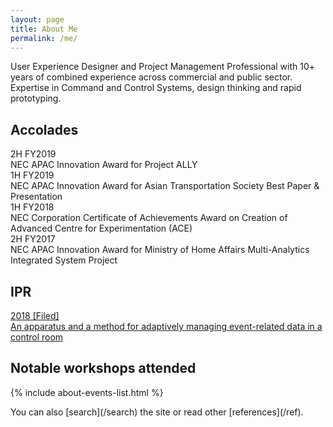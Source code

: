 ```yaml
---
layout: page
title: About Me
permalink: /me/
---
```


User Experience Designer and Project Management Professional with 10+ years of combined experience across commercial and public sector. Expertise in Command and Control Systems, design thinking and rapid prototyping.

## Accolades
<!-- - FY2019 : **NEC APAC Innovation Award for Project ALLY**
- 1H FY2019 : **NEC APAC Innovation Award for Asian Transportation Society (Best Paper and Presentation Award)**
- 1H FY2018 : **NEC Corporation Certificate of Achievements Award on Creation of Advanced Centre for Experimentation (ACE)**
- 2H FY2017 : **NEC APAC Innovation Award for  Ministry of Home Affairs Multi-Analytics Integrated System Project** -->

<div class="project__container">
    <div class="project__list">
       <div class="project__item">
          <div class="project__date"><time datetime="">2H FY2019</time></div>
          <div class="project__title">NEC APAC Innovation Award for Project ALLY</div>
       </div>
       <div class="project__item">
          <div class="project__date"><time datetime="">1H FY2019</time></div>
          <div class="project__title">NEC APAC Innovation Award for Asian Transportation Society Best Paper & Presentation</div>
       </div>
        <div class="project__item">
          <div class="project__date"><time datetime="">1H FY2018</time></div>
          <div class="project__title">NEC Corporation Certificate of Achievements Award on Creation of Advanced Centre for Experimentation (ACE)</div>
       </div>
       <div class="project__item">
          <div class="project__date"><time datetime="">2H FY2017</time></div>
          <div class="project__title">NEC APAC Innovation Award for  Ministry of Home Affairs Multi-Analytics Integrated System Project</div>
       </div>
     </div>
</div>

## IPR
<div class="project__container">
    <div class="project__list">
       <a class="project__item" href="https://patents.google.com/patent/WO2020049981A1/">
          <div class="project__date"><time datetime="">2018 [Filed]  </time></div>
          <div class="project__title">An apparatus and a method for adaptively managing event-related data in a control room</div>
       </a>
    </div>
</div>

## Notable workshops attended

{% include about-events-list.html %}

<div class="custom-divider"></div>
You can also [search](/search) the site or read other [references](/ref).
